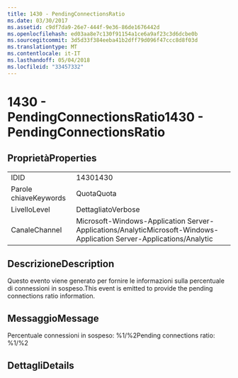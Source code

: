 ```yaml
---
title: 1430 - PendingConnectionsRatio
ms.date: 03/30/2017
ms.assetid: c9df7da9-26e7-444f-9e36-86de1676442d
ms.openlocfilehash: ed03aa8e7c130f91154a1ce6a9af23c3d6dcbe0b
ms.sourcegitcommit: 3d5d33f384eeba41b2dff79d096f47ccc8d8f03d
ms.translationtype: MT
ms.contentlocale: it-IT
ms.lasthandoff: 05/04/2018
ms.locfileid: "33457332"
---
```

# <a name="1430---pendingconnectionsratio"></a><span data-ttu-id="36fc0-102">1430 - PendingConnectionsRatio</span><span class="sxs-lookup"><span data-stu-id="36fc0-102">1430 - PendingConnectionsRatio</span></span>
## <a name="properties"></a><span data-ttu-id="36fc0-103">Proprietà</span><span class="sxs-lookup"><span data-stu-id="36fc0-103">Properties</span></span>  
  
|||  
|-|-|  
|<span data-ttu-id="36fc0-104">ID</span><span class="sxs-lookup"><span data-stu-id="36fc0-104">ID</span></span>|<span data-ttu-id="36fc0-105">1430</span><span class="sxs-lookup"><span data-stu-id="36fc0-105">1430</span></span>|  
|<span data-ttu-id="36fc0-106">Parole chiave</span><span class="sxs-lookup"><span data-stu-id="36fc0-106">Keywords</span></span>|<span data-ttu-id="36fc0-107">Quota</span><span class="sxs-lookup"><span data-stu-id="36fc0-107">Quota</span></span>|  
|<span data-ttu-id="36fc0-108">Livello</span><span class="sxs-lookup"><span data-stu-id="36fc0-108">Level</span></span>|<span data-ttu-id="36fc0-109">Dettagliato</span><span class="sxs-lookup"><span data-stu-id="36fc0-109">Verbose</span></span>|  
|<span data-ttu-id="36fc0-110">Canale</span><span class="sxs-lookup"><span data-stu-id="36fc0-110">Channel</span></span>|<span data-ttu-id="36fc0-111">Microsoft-Windows-Application Server-Applications/Analytic</span><span class="sxs-lookup"><span data-stu-id="36fc0-111">Microsoft-Windows-Application Server-Applications/Analytic</span></span>|  
  
## <a name="description"></a><span data-ttu-id="36fc0-112">Descrizione</span><span class="sxs-lookup"><span data-stu-id="36fc0-112">Description</span></span>  
 <span data-ttu-id="36fc0-113">Questo evento viene generato per fornire le informazioni sulla percentuale di connessioni in sospeso.</span><span class="sxs-lookup"><span data-stu-id="36fc0-113">This event is emitted to provide the pending connections ratio information.</span></span>  
  
## <a name="message"></a><span data-ttu-id="36fc0-114">Messaggio</span><span class="sxs-lookup"><span data-stu-id="36fc0-114">Message</span></span>  
 <span data-ttu-id="36fc0-115">Percentuale connessioni in sospeso: %1/%2</span><span class="sxs-lookup"><span data-stu-id="36fc0-115">Pending connections ratio: %1/%2</span></span>  
  
## <a name="details"></a><span data-ttu-id="36fc0-116">Dettagli</span><span class="sxs-lookup"><span data-stu-id="36fc0-116">Details</span></span>
